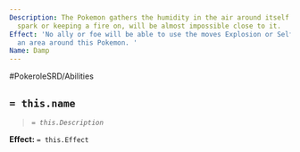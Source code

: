 ```yaml
---
Description: The Pokemon gathers the humidity in the air around itself. Lighting a
  spark or keeping a fire on, will be almost impossible close to it.
Effect: 'No ally or foe will be able to use the moves Explosion or Self-Destruct in
  an area around this Pokemon. '
Name: Damp
---
```


#PokeroleSRD/Abilities

## `= this.name`

> *`= this.Description`*

**Effect:** `= this.Effect`